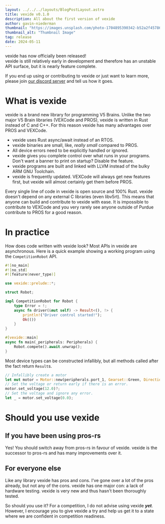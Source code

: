 ```yaml
---
layout: ../../../layouts/BlogPostLayout.astro
title: vexide v0.1.0
description: All about the first version of vexide
author: gavin-niederman
thumbnail: "https://images.unsplash.com/photo-1704895390342-b52a2f45786c?q=80&w=1932&auto=format&fit=crop&ixlib=rb-4.0.3&ixid=M3wxMjA3fDB8MHxwaG90by1wYWdlfHx8fGVufDB8fHx8fA%3D%3D"
thumbnail_alt: "Thumbnail Image"
tag: release
date: 2024-05-11
---
```


vexide has now officially been released! <br />
vexide is still relatively early in development and therefore has an unstable API surface,
but it is nearly feature complete.

If you end up using or contributing to vexide or just want to learn more,
please join [our discord server](https://discord.gg/y9mcGuQRYz) and tell us how it goes.

# What is vexide

vexide is a brand new library for programming V5 Brains.
Unlike the two major V5 Brain libraries (VEXCode and PROS), vexide is written in Rust instead of C and C++.
For this reason vexide has many advantages over PROS and VEXCode.
- vexide uses Rust async/await instead of an RTOS.
- vexide binaries are small, like, *really small* compared to PROS.
- All device errors need to be explicitly handled or ignored.
- vexide gives you complete control over what runs in your programs. Don't want a banner to print on startup? Disable the feature.
- vexide programs are built and linked with LLVM instead of the bulky ARM GNU Toolchain. 
- vexide is frequently updated. VEXCode will always get new features first, but vexide will almost certainly get them before PROS.

Every single line of code in vexide is open source and 100% Rust. 
vexide doesn't depend on any external C libraries (even libv5rt).
This means that anyone can build and contribute to vexide with ease.
It is impossible to contribute to VEXCode and you very rarely see anyone outside of Purdue contribute to PROS for a good reason.


# In practice

How does code written with vexide look?
Most APIs in vexide are asynchronous.
Here is a quick example showing a working program using the ``CompetitionRobot`` API.

```rust
#![no_main]
#![no_std]
#![feature(never_type)]

use vexide::prelude::*;

struct Robot;

impl CompetitionRobot for Robot {
    type Error = !;
    async fn driver(&mut self) -> Result<(), !> {
        println!("Driver control started!");
        Ok(())
    }
}

#[vexide::main]
async fn main(_peripherals: Peripherals) {
    Robot.compete().await.unwrap();
}

```

Most device types can be constructed infallibly, but all methods called after the fact return ``Result``s.

```rust
// Infallibly create a motor
let mut motor = Motor::new(peripherals.port_1, Gearset::Green, Direction::Forward);
// Set the voltage or return early if there is an error.
motor.set_voltage(12.0)?;
// Set the voltage and ignore any error.
let _ = motor.set_voltage(0.0);

```

# Should you use vexide

## If you have been using pros-rs

Yes!
You should switch away from pros-rs in favour of vexide.
vexide is the successor to pros-rs and has many improvements over it.

## For everyone else 

Like any library vexide has pros and cons.
I've gone over a lot of the pros already, but not any of the cons.
vexide has one major con: a lack of hardware testing.
vexide is very new and thus hasn't been thoroughly tested.

So should you use it?
For a competition, I do not advise using vexide ***yet***.
However, I encourage you to give vexide a try and help us get it to a state where we are confident in competition readiness.

